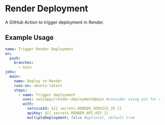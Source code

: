 # Render Deployment

A GitHub Action to trigger deployment in Render.

## Example Usage

```yaml
name: Trigger Render Deployment
on:
  push:
    branches:
      - main
jobs:
  main:
    name: Deploy to Render
    runs-on: ubuntu-latest
    steps:
      - name: Trigger deployment
        uses: sws2apps/render-deployment@main #consider using pin for dependabot auto update
        with:
          serviceId: ${{ secrets.RENDER_SERVICE_ID }}
          apiKey: ${{ secrets.RENDER_API_KEY }}
          multipleDeployment: false #optional, default true
```
